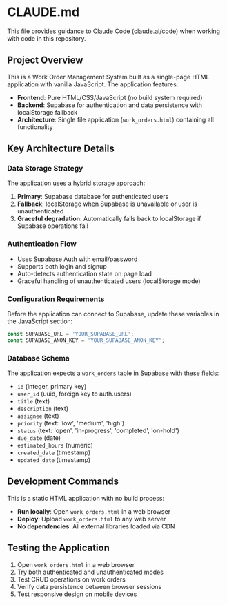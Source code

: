 # CLAUDE.md

This file provides guidance to Claude Code (claude.ai/code) when working with code in this repository.

## Project Overview

This is a Work Order Management System built as a single-page HTML application with vanilla JavaScript. The application features:

- **Frontend**: Pure HTML/CSS/JavaScript (no build system required)
- **Backend**: Supabase for authentication and data persistence with localStorage fallback
- **Architecture**: Single file application (`work_orders.html`) containing all functionality

## Key Architecture Details

### Data Storage Strategy
The application uses a hybrid storage approach:
1. **Primary**: Supabase database for authenticated users
2. **Fallback**: localStorage when Supabase is unavailable or user is unauthenticated
3. **Graceful degradation**: Automatically falls back to localStorage if Supabase operations fail

### Authentication Flow
- Uses Supabase Auth with email/password
- Supports both login and signup
- Auto-detects authentication state on page load
- Graceful handling of unauthenticated users (localStorage mode)

### Configuration Requirements
Before the application can connect to Supabase, update these variables in the JavaScript section:
```javascript
const SUPABASE_URL = 'YOUR_SUPABASE_URL';
const SUPABASE_ANON_KEY = 'YOUR_SUPABASE_ANON_KEY';
```

### Database Schema
The application expects a `work_orders` table in Supabase with these fields:
- `id` (integer, primary key)
- `user_id` (uuid, foreign key to auth.users)
- `title` (text)
- `description` (text)
- `assignee` (text)
- `priority` (text: 'low', 'medium', 'high')
- `status` (text: 'open', 'in-progress', 'completed', 'on-hold')
- `due_date` (date)
- `estimated_hours` (numeric)
- `created_date` (timestamp)
- `updated_date` (timestamp)

## Development Commands

This is a static HTML application with no build process:

- **Run locally**: Open `work_orders.html` in a web browser
- **Deploy**: Upload `work_orders.html` to any web server
- **No dependencies**: All external libraries loaded via CDN

## Testing the Application

1. Open `work_orders.html` in a web browser
2. Try both authenticated and unauthenticated modes
3. Test CRUD operations on work orders
4. Verify data persistence between browser sessions
5. Test responsive design on mobile devices